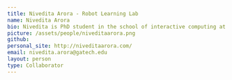 ```yaml
---
title: Nivedita Arora - Robot Learning Lab
name: Nivedita Arora
bio: Nivedita is PhD student in the school of interactive computing at Georgia Tech. Her research agenda focuses on building low power ubiquitous computing devices for sensing, computing and actuation. She experiments with novel material sensors, low power embedded computing and applied machine learning for developing sensor systems for real world applications. 
picture: /assets/people/niveditaarora.png
github: 
personal_site: http://niveditaarora.com/
email: nivedita.arora@gatech.edu
layout: person
type: Collaborator
---
```


